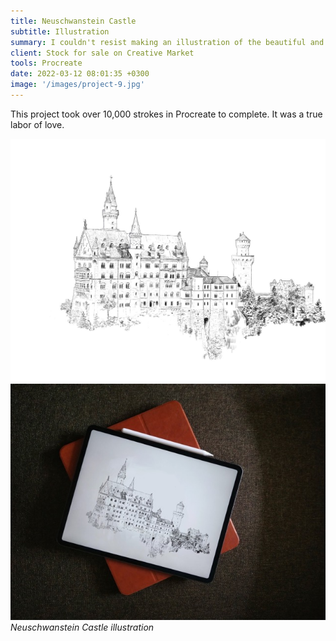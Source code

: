 ```yaml
---
title: Neuschwanstein Castle
subtitle: Illustration
summary: I couldn't resist making an illustration of the beautiful and elegant Neuschwanstein Castle.
client: Stock for sale on Creative Market
tools: Procreate
date: 2022-03-12 08:01:35 +0300
image: '/images/project-9.jpg'
---
```


This project took over 10,000 strokes in Procreate to complete. It was a true labor of love.

<div class="gallery-box">
  <div class="gallery">
    <img src="/images/Neuschuanstein_Castle_lg.jpeg" loading="lazy" alt="Neuschwanstein Castle">
    <img src="/images/Neuschwanstein-Castle-on-device-md.jpeg" loading="lazy" alt="Neuschwanstein Castle on device">
  </div>
  <em>Neuschwanstein Castle illustration</em>
</div>